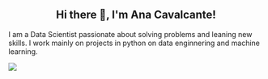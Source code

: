 <h2 align="center">Hi there 👋, I'm Ana Cavalcante!</h2>

<!--
**anabarbararc/anabarbararc** is a ✨ _special_ ✨ repository because its `README.md` (this file) appears on your GitHub profile.
-->

<p>I am a Data Scientist passionate about solving problems and leaning new skills. I work mainly on projects in python on data enginnering and machine learning.</p>


<img align="center" src="https://github-readme-stats.vercel.app/api/top-langs/?username=anabarbararc&theme=tokyonight" />
